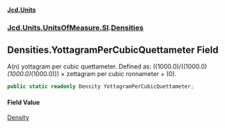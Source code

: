 #### [Jcd.Units](index.md 'index')
### [Jcd.Units.UnitsOfMeasure.SI](Jcd.Units.UnitsOfMeasure.SI.md 'Jcd.Units.UnitsOfMeasure.SI').[Densities](Densities.md 'Jcd.Units.UnitsOfMeasure.SI.Densities')

## Densities.YottagramPerCubicQuettameter Field

A(n) yottagram per cubic quettameter. Defined as: ((1000.0)/((1000.0)*(1000.0)*(1000.0))) × zettagram per cubic ronnameter + (0).

```csharp
public static readonly Density YottagramPerCubicQuettameter;
```

#### Field Value
[Density](Density.md 'Jcd.Units.UnitTypes.Density')